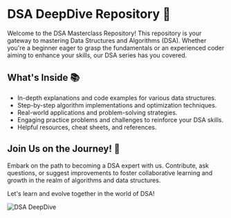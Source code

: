 # DSA DeepDive Repository 🚀

Welcome to the DSA Masterclass Repository! This repository is your gateway to mastering Data Structures and Algorithms (DSA). Whether you're a beginner eager to grasp the fundamentals or an experienced coder aiming to enhance your skills, our DSA series has you covered.

## What's Inside 📚

- In-depth explanations and code examples for various data structures.
- Step-by-step algorithm implementations and optimization techniques.
- Real-world applications and problem-solving strategies.
- Engaging practice problems and challenges to reinforce your DSA skills.
- Helpful resources, cheat sheets, and references.

## Join Us on the Journey! 🌟

Embark on the path to becoming a DSA expert with us. Contribute, ask questions, or suggest improvements to foster collaborative learning and growth in the realm of algorithms and data structures.

Let's learn and evolve together in the world of DSA!

![DSA DeepDive](https://i.pinimg.com/564x/2d/48/01/2d4801d83d920857d509269b64b7a604.jpg)



